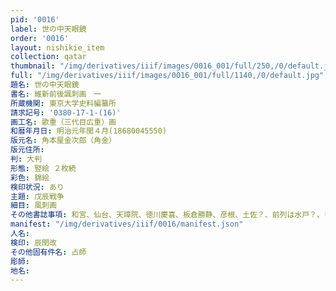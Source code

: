 ```yaml
---
pid: '0016'
label: 世の中天眼鏡
order: '0016'
layout: nishikie_item
collection: qatar
thumbnail: "/img/derivatives/iiif/images/0016_001/full/250,/0/default.jpg"
full: "/img/derivatives/iiif/images/0016_001/full/1140,/0/default.jpg"
題名: 世の中天眼鏡
書名: 維新前後諷刺画　一
所蔵機関: 東京大学史料編纂所
請求記号: '0380-17-1-(16)'
画工名: 歌重（三代目広重）画
和暦年月日: 明治元年閏４月(18680045550)
版元名: 角本屋金次郎（角金）
版元住所: 
判: 大判
形態: 竪絵 ２枚続
彩色: 錦絵
検印状況: あり
主題: 戊辰戦争
細目: 風刺画
その他書誌事項: 和宮、仙台、天璋院、徳川慶喜、板倉勝静、彦根、土佐？、前列は水戸？、もう一人は不明
manifest: "/img/derivatives/iiif/0016/manifest.json"
人名: 
検印: 辰閏改
その他固有件名: 占師
彫師: 
地名: 
---
```


